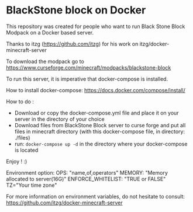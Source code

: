 # BlackStone block on Docker

This repository was created for people who want to run Black Stone Block Modpack on a Docker based server.

Thanks to itzg (https://github.com/itzg) for his work on itzg/docker-minecraft-server

To download the modpack go to https://www.curseforge.com/minecraft/modpacks/blackstone-block

To run this server, it is imperative that docker-compose is installed.

How to install docker-compose: https://docs.docker.com/compose/install/

How to do :

- Download or copy the docker-compose.yml file and place it on your server in the directory of your choice
- Download files from BlackStone Block server to curse forge and put all files in minecraft directory (with this docker-compose file, in directory: ./files)
- run: `docker-compose up -d` in the directory where your docker-compose is located

Enjoy ! :)

Environment option:
OPS: "name,of,operators"
MEMORY: "Memory allocated to server(16G)"
ENFORCE_WHITELIST: "TRUE or FALSE"
TZ="Your time zone"

For more information on environment variables, do not hesitate to consult: https://github.com/itzg/docker-minecraft-server
